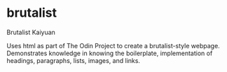 # brutalist
Brutalist Kaiyuan

Uses html as part of The Odin Project to create a brutalist-style webpage.
Demonstrates knowledge in knowing the boilerplate, implementation of headings, paragraphs, lists, images, and links.
